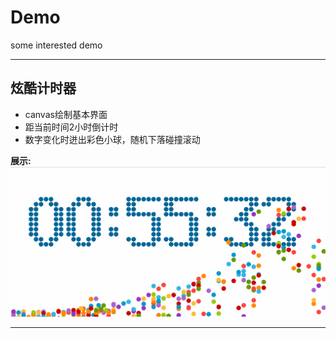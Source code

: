 # Demo
some interested demo  

------

## 炫酷计时器
* canvas绘制基本界面
* 距当前时间2小时倒计时
* 数字变化时迸出彩色小球，随机下落碰撞滚动 
 
**展示:**![show](./countDown/show.gif "展示效果")


----